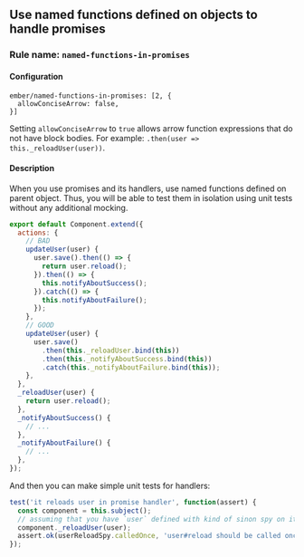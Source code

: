 ## Use named functions defined on objects to handle promises

### Rule name: `named-functions-in-promises`

#### Configuration

```
ember/named-functions-in-promises: [2, {
  allowConciseArrow: false,
}]
```

Setting `allowConciseArrow` to `true` allows arrow function expressions that do not have block bodies.
For example: `.then(user => this._reloadUser(user))`.

#### Description

When you use promises and its handlers, use named functions defined on parent object. Thus, you will be able to test them in isolation using unit tests without any additional mocking.

```javascript
export default Component.extend({
  actions: {
    // BAD
    updateUser(user) {
      user.save().then(() => {
        return user.reload();
      }).then(() => {
        this.notifyAboutSuccess();
      }).catch(() => {
        this.notifyAboutFailure();
      });
    },
    // GOOD
    updateUser(user) {
      user.save()
        .then(this._reloadUser.bind(this))
        .then(this._notifyAboutSuccess.bind(this))
        .catch(this._notifyAboutFailure.bind(this));
    },
  },
  _reloadUser(user) {
    return user.reload();
  },
  _notifyAboutSuccess() {
    // ...
  },
  _notifyAboutFailure() {
    // ...
  },
});
```

And then you can make simple unit tests for handlers:

```javascript
test('it reloads user in promise handler', function(assert) {
  const component = this.subject();
  // assuming that you have `user` defined with kind of sinon spy on its reload method
  component._reloadUser(user);
  assert.ok(userReloadSpy.calledOnce, 'user#reload should be called once');
});
```
